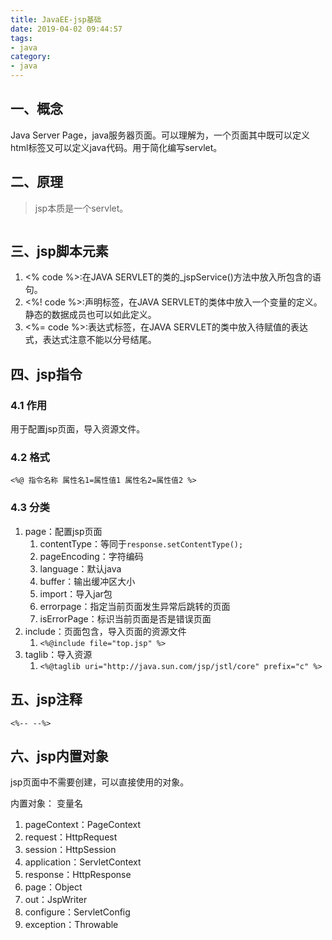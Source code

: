 ```yaml
---
title: JavaEE-jsp基础
date: 2019-04-02 09:44:57
tags:
- java
category:
- java
---
```


## 一、概念
Java Server Page，java服务器页面。可以理解为，一个页面其中既可以定义html标签又可以定义java代码。用于简化编写servlet。

## 二、原理

> jsp本质是一个servlet。

![]()

## 三、jsp脚本元素
1. <% code %\>:在JAVA SERVLET的类的_jspService()方法中放入所包含的语句。
2. <%! code %\>:声明标签，在JAVA SERVLET的类体中放入一个变量的定义。静态的数据成员也可以如此定义。
3. <%= code %\>:表达式标签，在JAVA SERVLET的类中放入待赋值的表达式，表达式注意不能以分号结尾。

## 四、jsp指令
### 4.1 作用

用于配置jsp页面，导入资源文件。

### 4.2 格式

``<%@ 指令名称 属性名1=属性值1 属性名2=属性值2 %>``

### 4.3 分类
1. page：配置jsp页面
   1. contentType：等同于``response.setContentType();``
   2. pageEncoding：字符编码
   3. language：默认java
   4. buffer：输出缓冲区大小
   5. import：导入jar包
   6. errorpage：指定当前页面发生异常后跳转的页面
   7. isErrorPage：标识当前页面是否是错误页面
2. include：页面包含，导入页面的资源文件
   1. ``<%@include file="top.jsp" %>``
3. taglib：导入资源
   1. ``<%@taglib uri="http://java.sun.com/jsp/jstl/core" prefix="c" %>``

## 五、jsp注释

``<%-- --%>``

## 六、jsp内置对象

jsp页面中不需要创建，可以直接使用的对象。

内置对象：
变量名
1. pageContext：PageContext
2. request：HttpRequest
3. session：HttpSession
4. application：ServletContext
5. response：HttpResponse
6. page：Object
7. out：JspWriter
8. configure：ServletConfig
9. exception：Throwable


